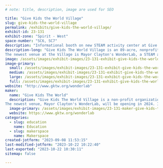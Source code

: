 ```yaml
---
# note: title, description, image are used for SEO

title: "Give Kids the World Village"
slug: give-kids-the-world-village
permalink: /exhibits/give-kids-the-world-village/
exhibit-id: 23-131
exhibit-zone: "Spirit - West"
space-number: "SC6, SC7"
description: "Informational booth on new STEAM activity center at Give Kids The World Village. "
description-long: "Give Kids The World Village is an 89-acre, nonprofit storybook resort in Central Florida. Here, children with critical illnesses and their families are treated to weeklong, cost-free vacations.
The newest venue at the Village is Mayor Clayton's WonderLab, a STEAM activity center for families staying on property. This venue will offer activities such as sewing, cardboard construction, soldering, animatronic programming, and so much more! Opening in 2024, we are looking for volunteers with STEAM experience to bring this lab to life.  "
image: /assets/images/exhibit-images/23-131-exhibit-give-kids-the-world-village-screenshot-2023-09-08-at-11-46-55-am-large.png
image-primary: 
  small: /assets/images/exhibit-images/23-131-exhibit-give-kids-the-world-village-screenshot-2023-09-08-at-11-46-55-am-small.png
  medium: /assets/images/exhibit-images/23-131-exhibit-give-kids-the-world-village-screenshot-2023-09-08-at-11-46-55-am-medium.png
  large: /assets/images/exhibit-images/23-131-exhibit-give-kids-the-world-village-screenshot-2023-09-08-at-11-46-55-am-large.png
  full: /assets/images/exhibit-images/23-131-exhibit-give-kids-the-world-village-screenshot-2023-09-08-at-11-46-55-am-full.png
website: "http://www.gktw.org/wonderlab"
maker: 
  name: "Give Kids The World"
  description: "Give Kids The World Village is a non-profit organization in Kissimmee, Fl. The Village is an 89-acre, nonprofit storybook resort in Central Florida. Here, children with critical illnesses and their families are treated to weeklong, cost-free vacations.
The newest venue, Mayor Clayton's WonderLab, will be opening in 2024. It is a STEAM activity center for families on property. This booth would provide volunteer opportunities to maker interested. "
  image-primary: /assets/images/exhibit-images/23-131-maker-give-kids-the-world-village-untitled-2-medium.jpg
  website: https://www.gktw.org/wonderlab
categories: 
  - slug: education
    name: Education
  - slug: makerspace
    name: Makerspace
created-jotform: "2023-09-08 11:53:15"
last-modified-jotform: "2023-10-22 10:22:40"
last-exported: "2023-10-22 10:30:11"
sitemap: false

---
```

